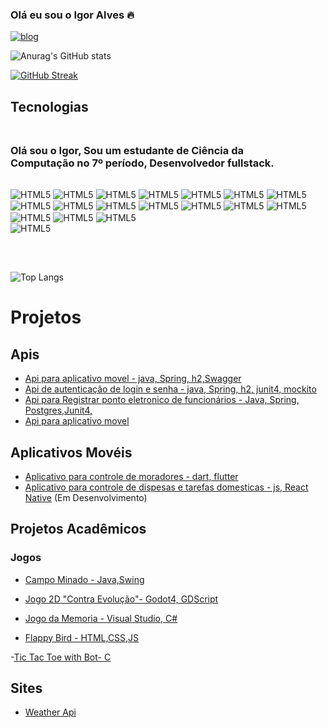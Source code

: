 ### Olá eu sou o Igor Alves 🔥

[![blog](https://img.shields.io/badge/LinkedIn-0077B5?style=for-the-badge&logo=linkedin&logoColor=white)](https://www.linkedin.com/in/igor-alves-026397131/)


![Anurag's GitHub stats](https://github-readme-stats.vercel.app/api?username=igorcalves&theme=dark&show_icons=true&icon_color=fff)


[![GitHub Streak](https://streak-stats.demolab.com?user=igorcalves&theme=dark)](https://git.io/streak-stats)





## Tecnologias
<div style="display: inline-block; margin-right: 30px; margin-bottom: 30px;">
 <h3 style ="margin:30px 0">Olá sou o Igor,
Sou um estudante de Ciência da Computação no 7º período, Desenvolvedor fullstack.</h3>
        <! -- JAVA -->
    <img  align="center" alt="HTML5" src="https://img.shields.io/badge/Java-ED8B00?style=for-the-badge&logo=openjdk&logoColor=white">
        <! -- Python -->
    <img align="center" alt="HTML5" src="https://img.shields.io/badge/Python-3776AB?style=for-the-badge&logo=python&logoColor=white">
     <! -- Dart -->
    <img align="center" alt="HTML5" src="https://img.shields.io/badge/Dart-0175C2?style=for-the-badge&logo=dart&logoColor=white">
        <! -- Js -->
    <img align="center" alt="HTML5" src="https://img.shields.io/badge/JavaScript-323330?style=for-the-badge&logo=javascript&logoColor=F7DF1E">
        <! -- PHP -->
    <img align="center" alt="HTML5" src="https://img.shields.io/badge/PHP-777BB4?style=for-the-badge&logo=php&logoColor=white">
        <! -- C# -->
    <img align="center" alt="HTML5" src="https://img.shields.io/badge/C%23-239120?style=for-the-badge&logo=c-sharp&logoColor=white">
        <! -- C -->
    <img align="center" alt="HTML5" src="https://img.shields.io/badge/C-00599C?style=for-the-badge&logo=c&logoColor=white">
        <! -- Spring -->
    <img align="center" alt="HTML5" src="https://img.shields.io/badge/Spring-6DB33F?style=for-the-badge&logo=spring&logoColor=white">
        <! -- Spring -->
    <img align="center" alt="HTML5" src="https://img.shields.io/badge/json%20web%20tokens-323330?style=for-the-badge&logo=json-web-tokens&logoColor=pink">
        <! -- Flutter -->
    <img align="center" alt="HTML5" src="https://img.shields.io/badge/Flutter-02569B?style=for-the-badge&logo=flutter&logoColor=white">
        <! -- React -->
    <img align="center" alt="HTML5" src="https://img.shields.io/badge/React-20232A?style=for-the-badge&logo=react&logoColor=61DAFB">
        <! -- Postgres -->
    <img align="center" alt="HTML5" src="https://img.shields.io/badge/PostgreSQL-316192?style=for-the-badge&logo=postgresql&logoColor=white">
        <! -- Mysql -->
    <img align="center" alt="HTML5" src="https://img.shields.io/badge/MySQL-00000F?style=for-the-badge&logo=mysql&logoColor=white">
    <! -- HTML -->
    <img align="center" alt="HTML5" src="https://img.shields.io/badge/HTML-239120?style=for-the-badge&logo=html5&logoColor=white">
        <! -- CSS -->
    <img align="center" alt="HTML5" src="https://img.shields.io/badge/CSS-239120?&style=for-the-badge&logo=css3&logoColor=white">
        <! -- Docker -->
    <img align="center" alt="HTML5" src="https://img.shields.io/badge/docker-%230db7ed.svg?style=for-the-badge&logo=docker&logoColor=white">
        <! -- Swagger -->
    <img align="center" alt="HTML5" src="https://img.shields.io/badge/-Swagger-%23Clojure?style=for-the-badge&logo=swagger&logoColor=white">
    <br/>       
        <! -- React Native -->
    <img align="center" alt="HTML5" src="https://img.shields.io/badge/react_native-%2320232a.svg?style=for-the-badge&logo=react&logoColor=%2361DAFB">
    <br/>       
    <br/>       
</div>

![Top Langs](https://github-readme-stats.vercel.app/api/top-langs/?username=igorcalves&layout=compact&bg_color=00FF0000&title_color=fff&text_color=fff)

# Projetos

## Apis
- [Api para aplicativo movel - java, Spring, h2,Swagger](https://github.com/igorcalves/condominus-Backend)
- [Api de autenticação de login e senha - java, Spring, h2, junit4, mockito](https://github.com/igorcalves/AuthenticationCrud)
- [Api para Registrar ponto eletronico de funcionários - Java, Spring, Postgres,Junit4, ](https://github.com/igorcalves/RegisterPoint/tree/c9d29e9616f8c1ba74df7c3ba78b1b46dd58134d)
- [Api para aplicativo movel](https://github.com/igorcalves/condominus-Backend)


## Aplicativos Movéis
- [Aplicativo para controle de moradores - dart, flutter](https://github.com/igorcalves/Condominus)
- [Aplicativo para controle de dispesas e tarefas domesticas - js, React Native](https://github.com/igorcalves/CandyCat) (Em Desenvolvimento)

## Projetos Acadêmicos

### Jogos

- [Campo Minado - Java,Swing](https://github.com/igorcalves/Contra-Evolucao-Game-Godot-Faculdade.git)

- [Jogo 2D "Contra Evolução"- Godot4, GDScript](https://github.com/igorcalves/Contra-Evolucao-Game-Godot-Faculdade.git)

- [Jogo da Memoria - Visual Studio, C# ](https://github.com/igorcalves/Contra-Evolucao-Game-Godot-Faculdade.git)

- [Flappy Bird - HTML,CSS,JS](https://github.com/igorcalves/FlappBird)

-[Tic Tac Toe with Bot- C](https://github.com/igorcalves/tic-tac-toe) 


## Sites
- [Weather Api ](https://igorcalves.github.io/Weather/)

